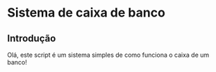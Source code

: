 # Sistema de caixa de banco

## Introdução
Olá, este script é um sistema simples de como funciona o caixa de um banco!
